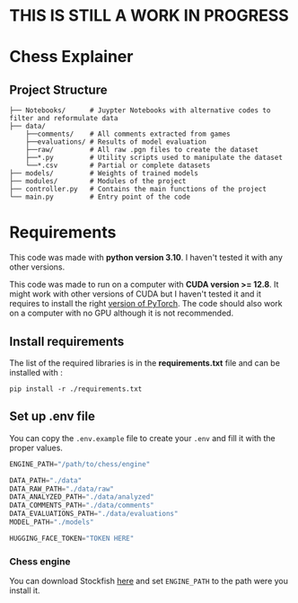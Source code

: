 # THIS IS STILL A WORK IN PROGRESS

# Chess Explainer
## Project Structure
```plaintext
├── Notebooks/      # Juypter Notebooks with alternative codes to filter and reformulate data
├── data/           
    ├──comments/    # All comments extracted from games
    ├──evaluations/ # Results of model evaluation
    ├──raw/         # All raw .pgn files to create the dataset
    ├──*.py         # Utility scripts used to manipulate the dataset
    └──*.csv        # Partial or complete datasets
├── models/         # Weights of trained models
├── modules/        # Modules of the project
├── controller.py   # Contains the main functions of the project
└── main.py         # Entry point of the code
```

# Requirements
This code was made with **python version 3.10**. I haven't tested it with any other versions.

This code was made to run on a computer with **CUDA version >= 12.8**.
It might work with other versions of CUDA but I haven't tested it and it requires to install the right [version of PyTorch](https://pytorch.org/get-started/locally/).
The code should also work on a computer with no GPU although it is not recommended.

## Install requirements
The list of the required libraries is in the **requirements.txt** file and can be installed with : 
```shell
pip install -r ./requirements.txt
```

## Set up .env file
You can copy the `.env.example` file to create your `.env` and fill it with the proper values.
```js
ENGINE_PATH="/path/to/chess/engine"

DATA_PATH="./data"
DATA_RAW_PATH="./data/raw"
DATA_ANALYZED_PATH="./data/analyzed"
DATA_COMMENTS_PATH="./data/comments"
DATA_EVALUATIONS_PATH="./data/evaluations"
MODEL_PATH="./models"

HUGGING_FACE_TOKEN="TOKEN HERE"
```

### Chess engine
You can download Stockfish [here](https://stockfishchess.org/) and set `ENGINE_PATH` to the path were you install it. 



